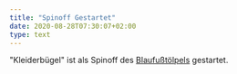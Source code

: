```yaml
---
title: "Spinoff Gestartet"
date: 2020-08-28T07:30:07+02:00
type: text
---
```

"Kleiderbügel" ist als Spinoff des [Blaufußtölpels](https://blaufusstölpel.de) gestartet.
